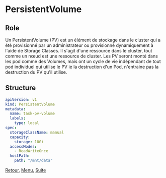 # PersistentVolume
## Role
Un PersistentVolume (PV) est un élément de stockage dans le cluster qui a été provisionné par un administrateur ou provisionné dynamiquement à l'aide de Storage Classes. 
Il s'agit d'une ressource dans le cluster, tout comme un nœud est une ressource de cluster. 
Les PV seront monté dans les pod comme des Volumes, mais ont un cycle de vie indépendant de tout pod individuel qui utilise le PV ie la destruction d'un Pod, n'entraine pas la destruction du PV qu'il utilise.

## Structure
```yaml
apiVersion: v1
kind: PersistentVolume
metadata:
  name: task-pv-volume
  labels:
    type: local
spec:
  storageClassName: manual
  capacity:
    storage: 10Gi
  accessModes:
    - ReadWriteOnce
  hostPath:
    path: "/mnt/data"
```

[Retour](https://obeyler.github.io/Formation-K8S/Chapitres/Persistent.html), [Menu](https://obeyler.github.io/Formation-K8S/), [Suite](https://obeyler.github.io/Formation-K8S/Chapitres/PeristentVolumeClaim.html)

